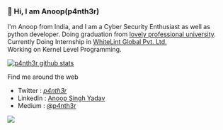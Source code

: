 ### 👋 Hi, I am Anoop(p4nth3r)


I'm Anoop from India, and I am a Cyber Security Enthusiast as well as python developer. Doing graduation from [lovely professional university](https://www.lpu.in/).
Currently Doing Internship in [WhiteLint Global Pvt. Ltd.](https://www.whitelint.com/)<br>Working on Kernel Level Programming.

[![p4nth3r github stats](https://github-readme-stats.vercel.app/api?username=p4nth3r-5237)](https://github.com/anuraghazra/github-readme-stats)

Find me around the web

- Twitter : [_p4nth3r_](https://twitter.com/_p4nth3r_)
- LinkedIn : [Anoop Singh Yadav](https://www.linkedin.com/in/anoopyadav5237/)
- Medium : [@p4nth3r](https://medium.com/@p4nth3r)

![](https://komarev.com/ghpvc/?username=p4nth3r-5237&color=brightgreen)
